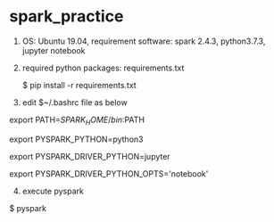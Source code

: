 # spark_practice
1. OS: Ubuntu 19.04, requirement software: spark 2.4.3, python3.7.3, jupyter notebook

2. required python packages: requirements.txt

   $ pip install -r requirements.txt

3. edit $~/.bashrc file as below

export PATH=$SPARK_HOME/bin:$PATH

export PYSPARK_PYTHON=python3

export PYSPARK_DRIVER_PYTHON=jupyter

export PYSPARK_DRIVER_PYTHON_OPTS='notebook'

4. execute pyspark

$ pyspark
